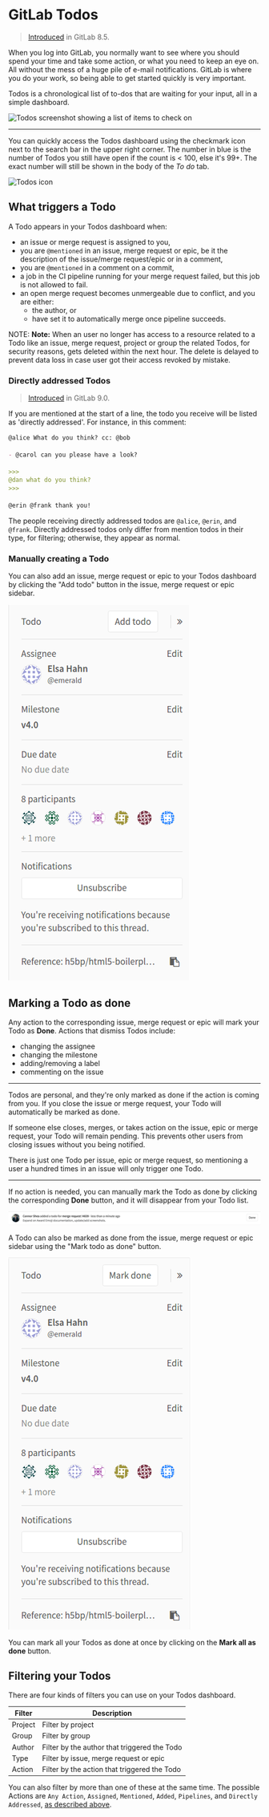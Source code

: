 # GitLab Todos

> [Introduced][ce-2817] in GitLab 8.5.

When you log into GitLab, you normally want to see where you should spend your
time and take some action, or what you need to keep an eye on. All without the
mess of a huge pile of e-mail notifications. GitLab is where you do your work,
so being able to get started quickly is very important.

Todos is a chronological list of to-dos that are waiting for your input, all
in a simple dashboard.

![Todos screenshot showing a list of items to check on](img/todos_index.png)

---

You can quickly access the Todos dashboard using the checkmark icon next to the
search bar in the upper right corner. The number in blue is the number of Todos
you still have open if the count is < 100, else it's 99+. The exact number
will still be shown in the body of the _To do_ tab.

![Todos icon](img/todos_icon.png)

## What triggers a Todo

A Todo appears in your Todos dashboard when:

- an issue or merge request is assigned to you,
- you are `@mentioned` in an issue, merge request or epic, be it the description of
  the issue/merge request/epic or in a comment,
- you are `@mentioned` in a comment on a commit,
- a job in the CI pipeline running for your merge request failed, but this
  job is not allowed to fail.
- an open merge request becomes unmergeable due to conflict, and you are either:
  - the author, or
  - have set it to automatically merge once pipeline succeeds.

NOTE: **Note:**
When an user no longer has access to a resource related to a Todo like an issue, merge request, project or group the related Todos, for security reasons, gets deleted within the next hour. The delete is delayed to prevent data loss in case user got their access revoked by mistake.

### Directly addressed Todos

> [Introduced][ce-7926] in GitLab 9.0.

If you are mentioned at the start of a line, the todo you receive will be listed
as 'directly addressed'. For instance, in this comment:

```markdown
@alice What do you think? cc: @bob

- @carol can you please have a look?

>>>
@dan what do you think?
>>>

@erin @frank thank you!
```

The people receiving directly addressed todos are `@alice`, `@erin`, and
`@frank`. Directly addressed todos only differ from mention todos in their type,
for filtering; otherwise, they appear as normal.

### Manually creating a Todo

You can also add an issue, merge request or epic to your Todos dashboard by clicking
the "Add todo" button in the issue, merge request or epic sidebar.

![Adding a Todo from the issuable sidebar](img/todos_add_todo_sidebar.png)

## Marking a Todo as done

Any action to the corresponding issue, merge request or epic will mark your Todo as
**Done**. Actions that dismiss Todos include:

- changing the assignee
- changing the milestone
- adding/removing a label
- commenting on the issue

---

Todos are personal, and they're only marked as done if the action is coming from
you. If you close the issue or merge request, your Todo will automatically
be marked as done.

If someone else closes, merges, or takes action on the issue, epic or merge
request, your Todo will remain pending. This prevents other users from closing issues without you being notified.

There is just one Todo per issue, epic or merge request, so mentioning a user a
hundred times in an issue will only trigger one Todo.

---

If no action is needed, you can manually mark the Todo as done by clicking the
corresponding **Done** button, and it will disappear from your Todo list.

![A Todo in the Todos dashboard](img/todo_list_item.png)

A Todo can also be marked as done from the issue, merge request or epic sidebar using
the "Mark todo as done" button.

![Mark todo as done from the issuable sidebar](img/todos_mark_done_sidebar.png)

You can mark all your Todos as done at once by clicking on the **Mark all as
done** button.

## Filtering your Todos

There are four kinds of filters you can use on your Todos dashboard.

| Filter  | Description |
| ------- | ----------- |
| Project | Filter by project |
| Group   | Filter by group |
| Author  | Filter by the author that triggered the Todo |
| Type    | Filter by issue, merge request or epic |
| Action  | Filter by the action that triggered the Todo |

You can also filter by more than one of these at the same time. The possible Actions are `Any Action`, `Assigned`, `Mentioned`, `Added`, `Pipelines`, and `Directly Addressed`, [as described above](#what-triggers-a-todo).

[ce-2817]: https://gitlab.com/gitlab-org/gitlab-ce/merge_requests/2817
[ce-7926]: https://gitlab.com/gitlab-org/gitlab-ce/merge_requests/7926
